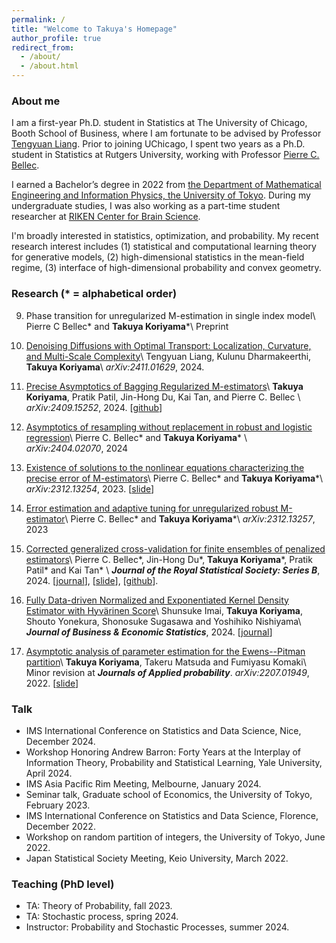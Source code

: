 ```yaml
---
permalink: /
title: "Welcome to Takuya's Homepage"
author_profile: true
redirect_from: 
  - /about/
  - /about.html
---
```


### About me
I am a first-year Ph.D. student in Statistics at The University of Chicago, Booth School of Business, where I am fortunate to be advised by Professor [Tengyuan Liang](https://tyliang.github.io/). Prior to joining UChicago, I spent two years as a Ph.D. student in Statistics at Rutgers University, working with Professor [Pierre C. Bellec](https://statweb.rutgers.edu/PCB71/). 

I earned a Bachelor’s degree in 2022 from [the Department of Mathematical Engineering and Information Physics, the University of Tokyo](https://www.keisu.t.u-tokyo.ac.jp/en/).  During my undergraduate studies, I was also working as a part-time student researcher at [RIKEN Center for Brain Science](https://cbs.riken.jp/en/). 
<!-- CBS, focusing on the asymptotic theory of combinatorial stochastic processes. -->

I'm broadly interested in statistics, optimization, and probability. My recent research interest includes (1) statistical and computational learning theory for generative models, (2) high-dimensional statistics in the mean-field regime, (3) interface of high-dimensional probability and convex geometry. 


### Research (\* = alphabetical order)
9. Phase transition for unregularized M-estimation in single index model\\
Pierre C Bellec\* and __Takuya Koriyama__\*\\
Preprint

8. [Denoising Diffusions with Optimal Transport: Localization, Curvature, and Multi-Scale Complexity](https://arxiv.org/abs/2411.01629)\\
Tengyuan Liang, Kulunu Dharmakeerthi, __Takuya Koriyama__\\
*arXiv:2411.01629*, 2024.

7. [Precise Asymptotics of Bagging Regularized M-estimators](https://arxiv.org/abs/2409.15252)\\
__Takuya Koriyama__, Pratik Patil, Jin-Hong Du, Kai Tan, and Pierre C. Bellec \\
*arXiv:2409.15252*, 2024. [[github](https://github.com/jaydu1/subagging-asymptotics)]

6. [Asymptotics of resampling without replacement in robust and logistic regression](https://arxiv.org/abs/2404.02070)\\
Pierre C. Bellec\* and __Takuya Koriyama__\* \\
*arXiv:2404.02070*, 2024

5. [Existence of solutions to the nonlinear equations characterizing the precise error of M-estimators](https://arxiv.org/abs/2312.13254)\\
Pierre C. Bellec\* and __Takuya Koriyama__\*\\
*arXiv:2312.13254*, 2023. [[slide](../files/nonlinear_system_slide.pdf)]

4. [Error estimation and adaptive tuning for unregularized robust M-estimator](https://arxiv.org/abs/2312.13257)\\
Pierre C. Bellec\* and __Takuya Koriyama__\*\\
*arXiv:2312.13257*, 2023

3. [Corrected generalized cross-validation for finite ensembles of penalized estimators](https://arxiv.org/abs/2310.01374)\\
Pierre C. Bellec\*, Jin-Hong Du\*, __Takuya Koriyama__\*, Pratik Patil\* and Kai Tan\* \\
__*Journal of the Royal Statistical Society: Series B*__, 2024. [[journal](https://doi.org/10.1093/jrsssb/qkae092)], [[slide](../files/slide_cgcv.pdf)], [[github](https://github.com/kaitan365/CorrectedGCV)].

2. [Fully Data-driven Normalized and Exponentiated Kernel Density Estimator with Hyvärinen Score](https://arxiv.org/abs/2212.00984)\\
Shunsuke Imai, __Takuya Koriyama__, Shouto Yonekura, Shonosuke Sugasawa and Yoshihiko Nishiyama\\
__*Journal of Business & Economic Statistics*__, 2024. [[journal](https://www.tandfonline.com/doi/full/10.1080/07350015.2024.2326149?casa_token=_YOXJFqGXa0AAAAA%3AZCueJ9QbEp0N1Yvh8Bm0ieEefDcQECfZyzYWfPd2KTI_yxy9l7rt0cja6c5I4cyVJuAT7q2sfTzo)]

1. [Asymptotic analysis of parameter estimation for the Ewens--Pitman partition](https://arxiv.org/abs/2207.01949)\\
__Takuya Koriyama__, Takeru Matsuda and Fumiyasu Komaki\\
Minor revision at __*Journals of Applied probability*__. *arXiv:2207.01949*, 2022. [[slide](../files/slide_ep.pdf)]



### Talk
* IMS International Conference on Statistics and Data Science, Nice, December 2024. 
* Workshop Honoring Andrew Barron: Forty Years at the Interplay of Information Theory, Probability and Statistical Learning, Yale University, April 2024. 
* IMS Asia Pacific Rim Meeting, Melbourne, January 2024. 
* Seminar talk, Graduate school of Economics, the University of Tokyo, February 2023. 
* IMS International Conference on Statistics and Data Science, Florence, December 2022.
* Workshop on random partition of integers, the University of Tokyo, June 2022.
* Japan Statistical Society Meeting, Keio University, March 2022.


### Teaching (PhD level)
* TA: Theory of Probability, fall 2023. 
* TA: Stochastic process, spring 2024.
* Instructor: Probability and Stochastic Processes, summer 2024. 

<!-- ### Award
<!-- * Travel award for Yale FDS workshop, 2024.  -->
<!-- * Best Ph.D. Qualifying Exam Performance, Department of Statistics, Rutgers University, 2023. -->
<!-- * Student Travel Award, IMS International Conference on Statistics and Data Science, 2022.
* Best Presentation Award and Japan Statistical Society Certificate Director's Award, 16th Japan Statistical Society Spring Meeting, 2022.   -->


<!-- ### Education 
* 2024-present. PhD student in Econometrics and Statistics at The University of Chicago, Booth School of Business. Advisor: [Tengyuan Liang](https://tyliang.github.io/). 
* 2022-2024. PhD student in Statistics at Rutgers University. 
Advisors: [Pierre C. Bellec](https://statweb.rutgers.edu/PCB71/) and [Qiyang Han](https://statweb.rutgers.edu/qh85/).
* 2018-2022. Bachelor degree in Applied Mathematics, The University of Tokyo. 
Advisors: [Takeru Matsuda](http://www.stat.t.u-tokyo.ac.jp/~t-matsuda/) and [Fumiyasu Komaki](http://www.stat.t.u-tokyo.ac.jp/~komaki/index-e.html).  -->

